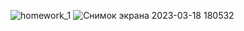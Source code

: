 ![homework_1](https://user-images.githubusercontent.com/88387140/210082737-f85016ee-153c-46e9-881e-ed48ac41dd0c.png)
![Снимок экрана 2023-03-18 180532](https://user-images.githubusercontent.com/88387140/226117462-5fca6aca-a420-433b-bee1-c3b721ec49d8.jpg)
